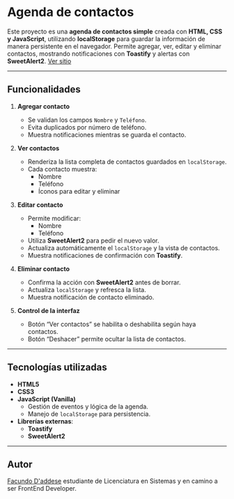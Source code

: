 
# Agenda de contactos

Este proyecto es una **agenda de contactos simple** creada con **HTML, CSS y JavaScript**, utilizando **localStorage** para guardar la información de manera persistente en el navegador. Permite agregar, ver, editar y eliminar contactos, mostrando notificaciones con **Toastify** y alertas con **SweetAlert2**. [Ver sitio](https://facudaddese.github.io/agenda-web/)

---

##  Funcionalidades

1. **Agregar contacto**
   - Se validan los campos `Nombre` y `Teléfono`.
   - Evita duplicados por número de teléfono.
   - Muestra notificaciones mientras se guarda el contacto.

2. **Ver contactos**
   - Renderiza la lista completa de contactos guardados en `localStorage`.
   - Cada contacto muestra:
     - Nombre
     - Teléfono
     - Íconos para editar y eliminar

3. **Editar contacto**
   - Permite modificar:
     - Nombre
     - Teléfono
   - Utiliza **SweetAlert2** para pedir el nuevo valor.
   - Actualiza automáticamente el `localStorage` y la vista de contactos.
   - Muestra notificaciones de confirmación con **Toastify**.

4. **Eliminar contacto**
   - Confirma la acción con **SweetAlert2** antes de borrar.
   - Actualiza `localStorage` y refresca la lista.
   - Muestra notificación de contacto eliminado.

5. **Control de la interfaz**
   - Botón “Ver contactos” se habilita o deshabilita según haya contactos.
   - Botón “Deshacer” permite ocultar la lista de contactos.

---

## Tecnologías utilizadas

- **HTML5**
- **CSS3**
- **JavaScript (Vanilla)**  
  - Gestión de eventos y lógica de la agenda.
  - Manejo de `localStorage` para persistencia.  
- **Librerías externas**:
  - **Toastify**   
  - **SweetAlert2**

---

## Autor

[Facundo D'addese](https://www.linkedin.com/in/facundo-d-addese-797b241aa/) estudiante de Licenciatura en Sistemas y en camino a ser FrontEnd Developer.
